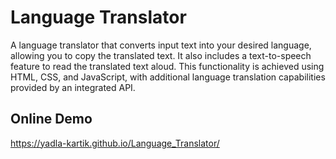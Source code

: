 # Language Translator

A language translator that converts input text into your desired language, allowing you to copy the translated text. It also includes a text-to-speech feature to read the translated text aloud. This functionality is achieved using HTML, CSS, and JavaScript, with additional language translation capabilities provided by an integrated API.

## Online Demo

https://yadla-kartik.github.io/Language_Translator/